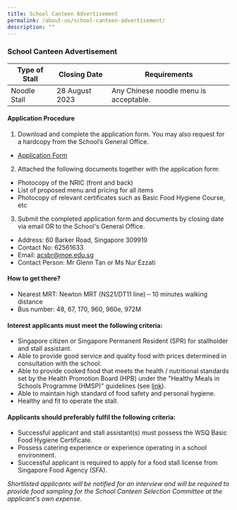 ```yaml
---
title: School Canteen Advertisement
permalink: /about-us/school-canteen-advertisement/
description: ""
---
```

### **School Canteen Advertisement**

| Type of Stall | Closing Date | Requirements |
| -------- | -------- | -------- |
| Noodle Stall | 28 August 2023 | Any Chinese noodle menu is acceptable.|

#### **Application Procedure**

1. Download and complete the application form. You may also request for a hardcopy from the School’s General Office.
* [Application Form](/files/formbf7%20-%20application%20form.pdf)

2. Attached the following documents together with the application form:
* Photocopy of the NRIC (front and back)
* List of proposed menu and pricing for all items
* Photocopy of relevant certificates such as Basic Food Hygiene Course, etc

3. Submit the completed application form and documents by closing date via email OR to the School's General Office.

* Address: 60 Barker Road, Singapore 309919
* Contact No: 62561633
* Email: acsbr@moe.edu.sg
* Contact Person: Mr Glenn Tan or Ms Nur Ezzati 

#### **How to get there?**
* Nearest MRT: Newton MRT (NS21/DT11 line) – 10 minutes walking distance
* Bus number: 48, 67, 170, 960, 960e, 972M

#### **Interest applicants must meet the following criteria:**
* Singapore citizen or Singapore Permanent Resident (SPR) for stallholder and stall assistant.
* Able to provide good service and quality food with prices determined in consultation with the school.
* Able to provide cooked food that meets the health / nutritional standards set by the Health Promotion Board (HPB) under the "Healthy Meals in Schools Programme (HMSP)" guidelines (see [link](https://www.hpb.gov.sg/schools/school-programmes/healthy-meals-in-schools-programme)).
* Able to maintain high standard of food safety and personal hygiene.
* Healthy and fit to operate the stall.


#### **Applicants should preferably fulfil the following criteria:**
* Successful applicant and stall assistant(s) must possess the WSQ Basic Food Hygiene Certificate.
* Possess catering experience or experience operating in a school environment.
* Successful applicant is required to apply for a food stall license from Singapore Food Agency (SFA).


*Shortlisted applicants will be notified for an interview and will be required to provide food sampling for the School Canteen Selection Committee at the applicant's own expense.*